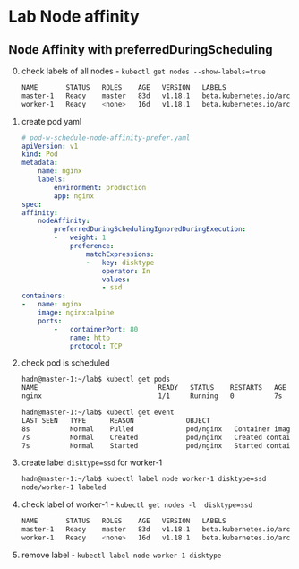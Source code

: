 # Lab Node affinity
## Node Affinity with preferredDuringScheduling
0.  check labels of all nodes - `kubectl get nodes --show-labels=true`
    ```bash
    NAME       STATUS   ROLES    AGE   VERSION   LABELS
    master-1   Ready    master   83d   v1.18.1   beta.kubernetes.io/arch=amd64,beta.kubernetes.io/os=linux,kubernetes.io/arch=amd64,kubernetes.io/hostname=master-1,kubernetes.io/os=linux,node-role.kubernetes.io/master=
    worker-1   Ready    <none>   16d   v1.18.1   beta.kubernetes.io/arch=amd64,beta.kubernetes.io/os=linux,kubernetes.io/arch=amd64,kubernetes.io/hostname=worker-1,kubernetes.io/os=linux
    ```
1.  create pod yaml
    ```yaml
    # pod-w-schedule-node-affinity-prefer.yaml
    apiVersion: v1
    kind: Pod
    metadata:
        name: nginx
        labels:
            environment: production
            app: nginx
    spec:
    affinity:
        nodeAffinity:
            preferredDuringSchedulingIgnoredDuringExecution:
            -   weight: 1
                preference:
                    matchExpressions:
                    -   key: disktype
                        operator: In
                        values:
                        - ssd
    containers:
    -   name: nginx
        image: nginx:alpine
        ports:
            -   containerPort: 80
                name: http
                protocol: TCP
    ```
2.  check pod is scheduled
    ```bash
    hadn@master-1:~/lab$ kubectl get pods
    NAME                              READY   STATUS    RESTARTS   AGE
    nginx                             1/1     Running   0          7s

    hadn@master-1:~/lab$ kubectl get event
    LAST SEEN   TYPE      REASON             OBJECT                                     MESSAGE
    8s          Normal    Pulled             pod/nginx   Container image "nginx:alpine" already present on machine
    7s          Normal    Created            pod/nginx   Created container nginx
    7s          Normal    Started            pod/nginx   Started container nginx
    ```
3.  create label `disktype=ssd` for worker-1
    ```bash
    hadn@master-1:~/lab$ kubectl label node worker-1 disktype=ssd
    node/worker-1 labeled
    ```
4.  check label of worker-1 - `kubectl get nodes -l  disktype=ssd`
    ```bash
    NAME       STATUS   ROLES    AGE   VERSION   LABELS
    master-1   Ready    master   83d   v1.18.1   beta.kubernetes.io/arch=amd64,beta.kubernetes.io/os=linux,kubernetes.io/arch=amd64,kubernetes.io/hostname=master-1,kubernetes.io/os=linux,node-role.kubernetes.io/master=
    worker-1   Ready    <none>   16d   v1.18.1   beta.kubernetes.io/arch=amd64,beta.kubernetes.io/os=linux,disktype=ssd,kubernetes.io/arch=amd64,kubernetes.io/hostname=worker-1,kubernetes.io/os=linux
    ```
5.  remove label - `kubectl label node worker-1 disktype-`
